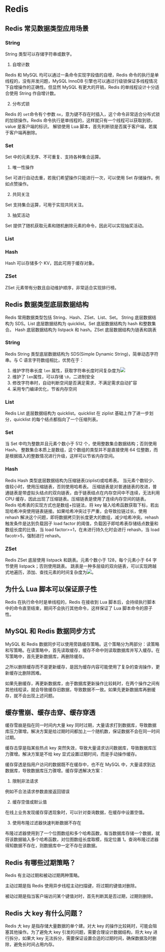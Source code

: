 # Redis

## Redis 常见数据类型应用场景

### String

String 类型可以存储字符串或数字。

1. 自增计数

Redis 和 MySQL 均可以通过一条命令实现字段值的自增，Redis 命令的执行是单线程的，没有并发问题，MySQL InnoDB 引擎也可以通过行级锁保证多线程情况下自增操作的正确性。但显然 MySQL 有更大的开销，Redis 的单线程设计十分适合使用 String 作自增计数。

2. 分布式锁

Redis 的 `set`命令有个参数 `nx`，意为键不存在时插入，这个命令非常适合分布式锁的加锁操作。Redis 命令执行是单线程的，这样就只有一个线程可以获取到锁，value 是客户端的标识。
解锁使用 Lua 脚本，首先判断锁是否属于客户端，若属于客户端再删除。

### Set

Set 中的元素无序、不可重复、支持各种集合运算。

1. 唯一性操作

Set 可进行自动去重，若我们希望操作只能进行一次，可以使用 Set 存储操作。例如点赞操作。

2. 共同关注

Set 支持集合运算，可用于实现共同关注。

3. 抽奖活动

Set 提供了随机获取元素和随机删除元素的命令，因此可以实现抽奖活动。

### List

### Hash

Hash 可以存储多个 KV，因此可用于缓存对象。

### ZSet

ZSet 元素带有分数且自动维护顺序，非常适合实现排行榜。

## Redis 数据类型底层数据结构

Redis 常用数据类型包括 String、Hash、ZSet、List、Set。
String 底层数据结构为 SDS。List 底层数据结构为 quicklist。Set 底层数据结构为 hash 和整数集合。 Hash 底层数据结构为 listpack 和 hash。ZSet 底层数据结构为链表和跳表

### String

Redis String 类型底层数据结构为 SDS(Simple Dynamic String)，简单动态字符串。与 C 语言字符数组相比，优势在于：

1. 维护字符串长度 `len` 属性，获取字符串长度时间复杂度为![](https://cdn.nlark.com/yuque/__latex/a2006f1ac61cb1902beacb3e29fff089.svg#card=math&code=O%281%29&id=GaSSd)
2. 维护了 `len`属性，可以存储 `\0`，二进制安全
3. 修改字符串时，自动判断空间是否满足需求，不满足需求自动扩容
4. 采用专门编译优化，节省内存空间

### List

Redis List 底层数据结构为 quicklist。quicklist 在 ziplist 基础上作了进一步划分，quicklist 的每个结点都指向了一个压缩列表。

### Set

当 Set 中均为整数并且元素个数小于 512 个，使用整数集合数据结构；否则使用 Hash。
整数集合本质上是数组，这个数组的类型并不是直接使用 64 位整数，而是根据插入的整数情况进行升级，这样可以节省内存空间。

### Hash

Redis Hash 类型底层数据结构为压缩链表(ziplist)或哈希表。
当元素个数较少、值较小时，使用压缩链表，否则使用哈希表。
压缩链表是对普通链表的改进，普通链表是带虚拟头结点的双向链表，由于链表结点在内存空间中不连续，无法利用 CPU 缓存，因此出现了压缩链表。压缩链表是使用了连续内存空间的链表。
Redis 哈希表的实现方式也是数组+拉链法，将 key 输入哈希函数获取下标，若出现哈希冲突使用链表链接。如果哈希冲突过于严重，会导致拉链过长，使用 rehash 解决这个问题，即将数据拷贝到长度更大的数组，减少哈希冲突。rehash 触发条件是达到负载因子 load factor 的阈值，负载因子即哈希表存储结点数量和数组长度的比值，当 load factor>=1，在未进行持久化时会进行 rehash，当 load facotr>5，强制进行 rehash。

### ZSet

Redis ZSet 底层使用 listpack 和跳表。元素个数小于 128，每个元素小于 64 字节使用 listpack；否则使用跳表。
跳表是一种多层级的双向链表，可以实现跨越式地遍历，添加、查找元素的时间复杂度为![](https://cdn.nlark.com/yuque/__latex/e8e0b4fcb6a9f3b41f64de387815a50b.svg#card=math&code=log%28n%29&id=rVArk)。

## 为什么 Lua 脚本可以保证原子性

Redis 在执行命令时是单线程的，Redis 在接收到 Lua 脚本后，会持续执行脚本中的命令直至结束，期间不会执行其他命令，这样保证了 Lua 脚本命令的原子性。

## MySQL 和 Redis 数据同步方式

MySQL 和 Redis 数据同步可以使用旁路缓存策略。这个策略分为两部分：读策略和写策略。在读策略中，首先读取缓存，缓存不命中则读取数据库并写入缓存。在写策略中，首先更新数据库，再删除缓存。

之所以删除缓存而不是更新缓存，是因为缓存内容可能使用了复杂的查询操作，更新缓存比删除困难。

如果先删缓存，再更新数据库，由于数据库更新操作比较耗时，在两个操作之间有其他线程读，就会导致缓存旧数据，导致数据不一致。如果先更新数据库再删缓存，就不会出现上述问题。

## 缓存雪崩、缓存击穿、缓存穿透

缓存雪崩是指在同一时间内大量 key 同时过期，大量请求打到数据库，导致数据库压力骤增。解决方案是给过期时间都加上一个随机数，保证数据不会在同一时间过期。

缓存击穿是指某些热点 key 突然失效，导致大量请求访问数据库，导致数据库压力骤增。解决方案是不给 key 显式设置过期时间，而是手动操作缓存。

缓存穿透是指用户访问的数据既不在缓存中，也不在 MySQL 中，大量请求到达数据库，导致数据库压力骤增。缓存穿透解决方案：

1. 限制非法请求

例如不合法请求参数直接返回错误

2. 缓存空值或默认值

在线上业务发现缓存穿透现象时，可以针对查询数据，在缓存中设置空值。

3. 使用布隆过滤器快速判断数据不存在

布隆过滤器使用到了一个位图数组和多个哈希函数，每当数据库存储一个数据，就将该数据输入多个哈希函数，对位图数组长度取模，指定位置 1。查询布隆过滤器得知数据不存在，则数据库中一定不存在该数据。

## Redis 有哪些过期策略？

Redis 有主动过期和被动过期两种策略。

主动过期是指 Redis 使用异步线程主动扫描键，将过期的键值对删除。

被动过期是指当客户端访问某个键值对时，首先判断其是否过期，过期则删除。

## Redis 大 key 有什么问题？

Redis 大 key 是指存储大量数据的单个建。对大 key 的操作比较耗时，可能会阻塞其他操作。为了避免大 key 引发的问题，需要合理设计数据结构，将大 key 进行拆分，如果大 key 无法拆分，需要保证设置合适的过期时间，确保数据及时删除，避免长时间占用内存。
